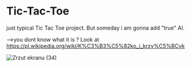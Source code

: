 # Tic-Tac-Toe
just typical Tic Tac Toe project. But someday i am gonna add "true" AI.  


-->you dont know what it is ? Look at https://pl.wikipedia.org/wiki/K%C3%B3%C5%82ko_i_krzy%C5%BCyk

![Zrzut ekranu (34)](https://user-images.githubusercontent.com/34886043/87875375-24256600-c9d1-11ea-8c68-7a4ed36f2152.png)
